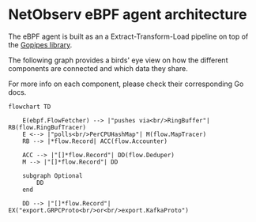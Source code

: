 # NetObserv eBPF agent architecture

The eBPF agent is built as an a Extract-Transform-Load pipeline on top of the [Gopipes library](https://github.com/netobserv/gopipes).

The following graph provides a birds' eye view on how the different components are connected and which data they share.

For more info on each component, please check their corresponding Go docs.


```mermaid
flowchart TD

    E(ebpf.FlowFetcher) --> |"pushes via<br/>RingBuffer"| RB(flow.RingBufTracer)
    E <--> |"polls<br/>PerCPUHashMap"| M(flow.MapTracer)
    RB --> |*flow.Record| ACC(flow.Accounter)

    ACC --> |"[]*flow.Record"| DD(flow.Deduper)
    M --> |"[]*flow.Record"| DD

    subgraph Optional
        DD
    end

    DD --> |"[]*flow.Record"| EX("export.GRPCProto<br/>or<br/>export.KafkaProto")
```